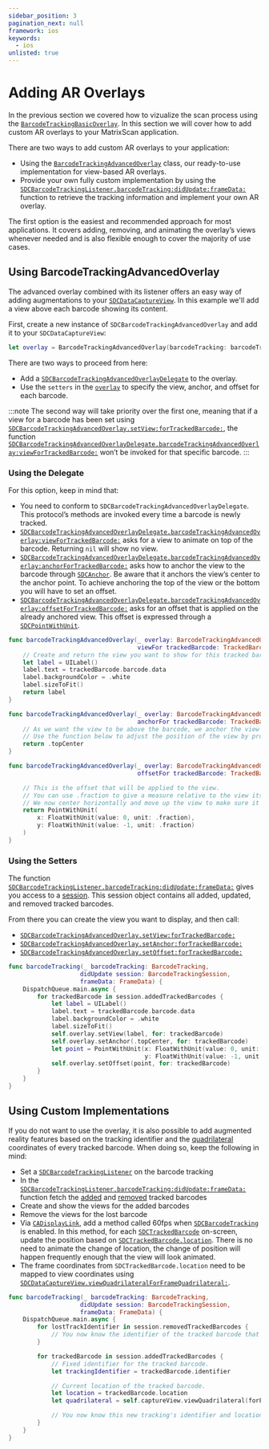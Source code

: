 ```yaml
---
sidebar_position: 3
pagination_next: null
framework: ios
keywords:
  - ios
unlisted: true
---
```


# Adding AR Overlays

In the previous section we covered how to vizualize the scan process using the [`BarcodeTrackingBasicOverlay`](https://docs.scandit.com/6.28/data-capture-sdk/ios/barcode-capture/api/ui/barcode-tracking-basic-overlay.html#class-scandit.datacapture.barcode.tracking.ui.BarcodeTrackingBasicOverlay). In this section we will cover how to add custom AR overlays to your MatrixScan application.

There are two ways to add custom AR overlays to your application:

* Using the [`BarcodeTrackingAdvancedOverlay`](https://docs.scandit.com/6.28/data-capture-sdk/ios/barcode-capture/api/ui/barcode-tracking-advanced-overlay.html#class-scandit.datacapture.barcode.tracking.ui.BarcodeTrackingAdvancedOverlay) class, our ready-to-use implementation for view-based AR overlays.
* Provide your own fully custom implementation by using the [`SDCBarcodeTrackingListener.barcodeTracking:didUpdate:frameData:`](https://docs.scandit.com/6.28/data-capture-sdk/ios/barcode-capture/api/barcode-tracking-listener.html#method-scandit.datacapture.barcode.tracking.IBarcodeTrackingListener.OnSessionUpdated) function to retrieve the tracking information and implement your own AR overlay.

The first option is the easiest and recommended approach for most applications. It covers adding, removing, and animating the overlay’s views whenever needed and is also flexible enough to cover the majority of use cases.

## Using BarcodeTrackingAdvancedOverlay

The advanced overlay combined with its listener offers an easy way of adding augmentations to your [`SDCDataCaptureView`](https://docs.scandit.com/6.28/data-capture-sdk/ios/core/api/ui/data-capture-view.html#class-scandit.datacapture.core.ui.DataCaptureView). In this example we'll add a view above each barcode showing its content.

First, create a new instance of `SDCBarcodeTrackingAdvancedOverlay` and add it to your `SDCDataCaptureView`:

```swift
let overlay = BarcodeTrackingAdvancedOverlay(barcodeTracking: barcodeTracking, for: captureView)
```

There are two ways to proceed from here:

* Add a [`SDCBarcodeTrackingAdvancedOverlayDelegate`](https://docs.scandit.com/6.28/data-capture-sdk/ios/barcode-capture/api/ui/barcode-tracking-advanced-overlay-listener.html#interface-scandit.datacapture.barcode.tracking.ui.IBarcodeTrackingAdvancedOverlayListener) to the overlay.
* Use the `setters` in the [`overlay`](https://docs.scandit.com/6.28/data-capture-sdk/ios/barcode-capture/api/ui/barcode-tracking-advanced-overlay.html#class-scandit.datacapture.barcode.tracking.ui.BarcodeTrackingAdvancedOverlay) to specify the view, anchor, and offset for each barcode.

:::note
The second way will take priority over the first one, meaning that if a view for a barcode has been set using [`SDCBarcodeTrackingAdvancedOverlay.setView:forTrackedBarcode:`](https://docs.scandit.com/6.28/data-capture-sdk/ios/barcode-capture/api/ui/barcode-tracking-advanced-overlay.html#method-scandit.datacapture.barcode.tracking.ui.BarcodeTrackingAdvancedOverlay.SetViewForTrackedBarcode), the function [`SDCBarcodeTrackingAdvancedOverlayDelegate.barcodeTrackingAdvancedOverlay:viewForTrackedBarcode:`](https://docs.scandit.com/6.28/data-capture-sdk/ios/barcode-capture/api/ui/barcode-tracking-advanced-overlay-listener.html#method-scandit.datacapture.barcode.tracking.ui.IBarcodeTrackingAdvancedOverlayListener.ViewForTrackedBarcode) won’t be invoked for that specific barcode.
:::

### Using the Delegate

For this option, keep in mind that:

* You need to conform to `SDCBarcodeTrackingAdvancedOverlayDelegate`. This protocol’s methods are invoked every time a barcode is newly tracked.
* [`SDCBarcodeTrackingAdvancedOverlayDelegate.barcodeTrackingAdvancedOverlay:viewForTrackedBarcode:`](https://docs.scandit.com/6.28/data-capture-sdk/ios/barcode-capture/api/ui/barcode-tracking-advanced-overlay-listener.html#method-scandit.datacapture.barcode.tracking.ui.IBarcodeTrackingAdvancedOverlayListener.ViewForTrackedBarcode) asks for a view to animate on top of the barcode. Returning `nil` will show no view.
* [`SDCBarcodeTrackingAdvancedOverlayDelegate.barcodeTrackingAdvancedOverlay:anchorForTrackedBarcode:`](https://docs.scandit.com/6.28/data-capture-sdk/ios/barcode-capture/api/ui/barcode-tracking-advanced-overlay-listener.html#method-scandit.datacapture.barcode.tracking.ui.IBarcodeTrackingAdvancedOverlayListener.AnchorForTrackedBarcode) asks how to anchor the view to the barcode through [`SDCAnchor`](https://docs.scandit.com/6.28/data-capture-sdk/ios/core/api/anchor.html#enum-scandit.datacapture.core.Anchor). Be aware that it anchors the view’s center to the anchor point. To achieve anchoring the top of the view or the bottom you will have to set an offset.
* [`SDCBarcodeTrackingAdvancedOverlayDelegate.barcodeTrackingAdvancedOverlay:offsetForTrackedBarcode:`](https://docs.scandit.com/6.28/data-capture-sdk/ios/barcode-capture/api/ui/barcode-tracking-advanced-overlay-listener.html#method-scandit.datacapture.barcode.tracking.ui.IBarcodeTrackingAdvancedOverlayListener.OffsetForTrackedBarcode) asks for an offset that is applied on the already anchored view. This offset is expressed through a [`SDCPointWithUnit`](https://docs.scandit.com/6.28/data-capture-sdk/ios/core/api/common.html#struct-scandit.datacapture.core.PointWithUnit).

```swift
func barcodeTrackingAdvancedOverlay(_ overlay: BarcodeTrackingAdvancedOverlay,
                                    viewFor trackedBarcode: TrackedBarcode) -> UIView? {
    // Create and return the view you want to show for this tracked barcode. You can also return nil, to have no view for this barcode.
    let label = UILabel()
    label.text = trackedBarcode.barcode.data
    label.backgroundColor = .white
    label.sizeToFit()
    return label
}

func barcodeTrackingAdvancedOverlay(_ overlay: BarcodeTrackingAdvancedOverlay,
                                    anchorFor trackedBarcode: TrackedBarcode) -> Anchor {
    // As we want the view to be above the barcode, we anchor the view's center to the top-center of the barcode quadrilateral.
    // Use the function below to adjust the position of the view by providing an offset.
    return .topCenter
}

func barcodeTrackingAdvancedOverlay(_ overlay: BarcodeTrackingAdvancedOverlay,
                                    offsetFor trackedBarcode: TrackedBarcode) -> PointWithUnit {

    // This is the offset that will be applied to the view.
    // You can use .fraction to give a measure relative to the view itself, the sdk will take care of transforming this into pixel size.
    // We now center horizontally and move up the view to make sure it's centered and above the barcode quadrilateral by half of the view's height.
    return PointWithUnit(
        x: FloatWithUnit(value: 0, unit: .fraction),
        y: FloatWithUnit(value: -1, unit: .fraction)
    )
}
```

### Using the Setters

The function [`SDCBarcodeTrackingListener.barcodeTracking:didUpdate:frameData:`](https://docs.scandit.com/6.28/data-capture-sdk/ios/barcode-capture/api/barcode-tracking-listener.html#method-scandit.datacapture.barcode.tracking.IBarcodeTrackingListener.OnSessionUpdated) gives you access to a [session](https://docs.scandit.com/6.28/data-capture-sdk/ios/barcode-capture/api/barcode-tracking-session.html#class-scandit.datacapture.barcode.tracking.BarcodeTrackingSession). This session object contains all added, updated, and removed tracked barcodes. 

From there you can create the view you want to display, and then call:
* [`SDCBarcodeTrackingAdvancedOverlay.setView:forTrackedBarcode:`](https://docs.scandit.com/6.28/data-capture-sdk/ios/barcode-capture/api/ui/barcode-tracking-advanced-overlay.html#method-scandit.datacapture.barcode.tracking.ui.BarcodeTrackingAdvancedOverlay.SetViewForTrackedBarcode)
* [`SDCBarcodeTrackingAdvancedOverlay.setAnchor:forTrackedBarcode:`](https://docs.scandit.com/6.28/data-capture-sdk/ios/barcode-capture/api/ui/barcode-tracking-advanced-overlay.html#method-scandit.datacapture.barcode.tracking.ui.BarcodeTrackingAdvancedOverlay.SetAnchorForTrackedBarcode)
* [`SDCBarcodeTrackingAdvancedOverlay.setOffset:forTrackedBarcode:`](https://docs.scandit.com/6.28/data-capture-sdk/ios/barcode-capture/api/ui/barcode-tracking-advanced-overlay.html#method-scandit.datacapture.barcode.tracking.ui.BarcodeTrackingAdvancedOverlay.SetOffsetForTrackedBarcode)

```swift
func barcodeTracking(_ barcodeTracking: BarcodeTracking,
                    didUpdate session: BarcodeTrackingSession,
                    frameData: FrameData) {
    DispatchQueue.main.async {
        for trackedBarcode in session.addedTrackedBarcodes {
            let label = UILabel()
            label.text = trackedBarcode.barcode.data
            label.backgroundColor = .white
            label.sizeToFit()
            self.overlay.setView(label, for: trackedBarcode)
            self.overlay.setAnchor(.topCenter, for: trackedBarcode)
            let point = PointWithUnit(x: FloatWithUnit(value: 0, unit: .fraction),
                                      y: FloatWithUnit(value: -1, unit: .fraction))
            self.overlay.setOffset(point, for: trackedBarcode)
        }
    }
}
```

## Using Custom Implementations

If you do not want to use the overlay, it is also possible to add augmented reality features based on the tracking identifier and the [quadrilateral](https://docs.scandit.com/6.28/data-capture-sdk/ios/core/api/common.html#struct-scandit.datacapture.core.Quadrilateral) coordinates of every tracked barcode. When doing so, keep the following in mind:

* Set a [`SDCBarcodeTrackingListener`](https://docs.scandit.com/6.28/data-capture-sdk/ios/barcode-capture/api/barcode-tracking-listener.html#interface-scandit.datacapture.barcode.tracking.IBarcodeTrackingListener) on the barcode tracking
* In the [`SDCBarcodeTrackingListener.barcodeTracking:didUpdate:frameData:`](https://docs.scandit.com/6.28/data-capture-sdk/ios/barcode-capture/api/barcode-tracking-listener.html#method-scandit.datacapture.barcode.tracking.IBarcodeTrackingListener.OnSessionUpdated) function fetch the [added](https://docs.scandit.com/6.28/data-capture-sdk/ios/barcode-capture/api/barcode-tracking-session.html#property-scandit.datacapture.barcode.tracking.BarcodeTrackingSession.AddedTrackedBarcodes) and [removed](https://docs.scandit.com/6.28/data-capture-sdk/ios/barcode-capture/api/barcode-tracking-session.html#property-scandit.datacapture.barcode.tracking.BarcodeTrackingSession.RemovedTrackedBarcodes) tracked barcodes
* Create and show the views for the added barcodes
* Remove the views for the lost barcode
* Via [`CADisplayLink`](https://developer.apple.com/documentation/quartzcore/cadisplaylink), add a method called 60fps when [`SDCBarcodeTracking`](https://docs.scandit.com/6.28/data-capture-sdk/ios/barcode-capture/api/barcode-tracking.html#class-scandit.datacapture.barcode.tracking.BarcodeTracking) is enabled. In this method, for each [`SDCTrackedBarcode`](https://docs.scandit.com/6.28/data-capture-sdk/ios/barcode-capture/api/tracked-barcode.html#class-scandit.datacapture.barcode.tracking.TrackedBarcode) on-screen, update the position based on [`SDCTrackedBarcode.location`](https://docs.scandit.com/6.28/data-capture-sdk/ios/barcode-capture/api/tracked-barcode.html#property-scandit.datacapture.barcode.tracking.TrackedBarcode.Location). There is no need to animate the change of location, the change of position will happen frequently enough that the view will look animated.
* The frame coordinates from `SDCTrackedBarcode.location` need to be mapped to view coordinates using [`SDCDataCaptureView.viewQuadrilateralForFrameQuadrilateral:`](https://docs.scandit.com/6.28/data-capture-sdk/ios/core/api/ui/data-capture-view.html#method-scandit.datacapture.core.ui.DataCaptureView.MapFrameQuadrilateralToView).

```swift
func barcodeTracking(_ barcodeTracking: BarcodeTracking,
                    didUpdate session: BarcodeTrackingSession,
                    frameData: FrameData) {
    DispatchQueue.main.async {
        for lostTrackIdentifier in session.removedTrackedBarcodes {
            // You now know the identifier of the tracked barcode that has been lost. Usually here you would remove the views associated.
        }

        for trackedBarcode in session.addedTrackedBarcodes {
            // Fixed identifier for the tracked barcode.
            let trackingIdentifier = trackedBarcode.identifier

            // Current location of the tracked barcode.
            let location = trackedBarcode.location
            let quadrilateral = self.captureView.viewQuadrilateral(forFrameQuadrilateral: location)

            // You now know this new tracking's identifier and location. Usually here you would create and show the views.
        }
    }
}
```